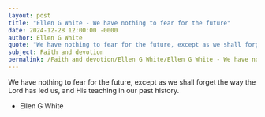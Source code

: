 ```yaml
---
layout: post
title: "Ellen G White - We have nothing to fear for the future"
date: 2024-12-28 12:00:00 -0000
author: Ellen G White
quote: "We have nothing to fear for the future, except as we shall forget the way the Lord has led us, and His teaching in our past history."
subject: Faith and devotion
permalink: /Faith and devotion/Ellen G White/Ellen G White - We have nothing to fear for the future
---
```


We have nothing to fear for the future, except as we shall forget the way the Lord has led us, and His teaching in our past history.

- Ellen G White
